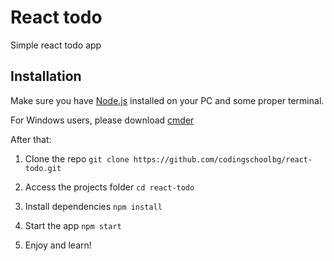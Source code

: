 # React todo
Simple react todo app

## Installation

Make sure you have [Node.js](https://nodejs.org/en/) installed on your PC and some proper terminal.

For Windows users, please download [cmder](http://cmder.net/)

After that:

1. Clone the repo `git clone https://github.com/codingschoolbg/react-todo.git`

2. Access the projects folder `cd react-todo`

3. Install dependencies `npm install`

4. Start the app `npm start`

5. Enjoy and learn!



